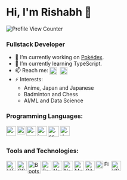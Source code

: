 # Hi, I'm Rishabh 👋

![Profile View Counter](https://komarev.com/ghpvc/?username=rishabhrm)
  
### Fullstack Developer

- 🔭 I’m currently working on [Pokédex](https://github.com/rishabhrm/pokedex).
- 🌱 I’m currently learning TypeScript.
- 📫 Reach me:&nbsp;[<img align="center" width="20px" src="https://cdn.worldvectorlogo.com/logos/twitter-logo-2.svg"/>](https://twitter.com/rishabhmx)&nbsp;&nbsp;[<img align="center" width="20px" src="https://cdn.worldvectorlogo.com/logos/official-gmail-icon-2020-.svg"/>](mailto:rishabhm.10.03@gmail.com)
- ⚡ Interests:
  - Anime, Japan and Japanese
  - Badminton and Chess
  - AI/ML and Data Science


### Programming Languages:

<img align="left" alt=".cpp" width="26px" src="https://cdn.worldvectorlogo.com/logos/c.svg" />
<img align="left" alt=".java" width="22px" src="https://cdn.worldvectorlogo.com/logos/java-14.svg"/>
<img align="left" alt=".py" width="26px" src="https://cdn.worldvectorlogo.com/logos/python-5.svg"/>

<img align="left" alt=".js" width="26px" src="https://cdn.worldvectorlogo.com/logos/logo-javascript.svg"/>
<img align="left" alt=".cs" width="29px" src="https://github.com/dotnet/vscode-csharp/blob/main/images/csharpIcon.png"/>
<img align="left" alt=".dart" width="26px" src="https://cdn.worldvectorlogo.com/logos/dart.svg"/>

<br/><br/>

### Tools and Technologies:

<img align="left" alt="HTML" width="26px" src="https://cdn.worldvectorlogo.com/logos/html-1.svg" />
<img align="left" alt="CSS" width="26px" src="https://cdn.worldvectorlogo.com/logos/css-3.svg" />
<img align="left" alt="Bootstrap" width="34px" src="https://cdn.worldvectorlogo.com/logos/bootstrap-5-1.svg" />
<img align="left" alt="React" width="26px" src="https://cdn.worldvectorlogo.com/logos/react-2.svg" />
<img align="left" alt="Next" width="26px" src="https://cdn.worldvectorlogo.com/logos/next-js.svg" />

<img align="left" alt="NodeJS" width="26px" src="https://cdn.worldvectorlogo.com/logos/nodejs-icon.svg" />
<img align="left" alt="MongoDB" width="26px" src="https://cdn.worldvectorlogo.com/logos/mongodb-icon-1.svg" />
<img align="left" alt="Git" width="26px" src="https://cdn.worldvectorlogo.com/logos/git-icon.svg" />
<img align="left" alt="Flutter" width="20px" src="https://cdn.worldvectorlogo.com/logos/flutter-logo.svg" />

<img align="left" alt="Figma" width="16px" src="https://cdn.worldvectorlogo.com/logos/figma-icon.svg" />
<img align="left" alt="VS Code" width="26px" src="https://cdn.worldvectorlogo.com/logos/visual-studio-code-1.svg" />
